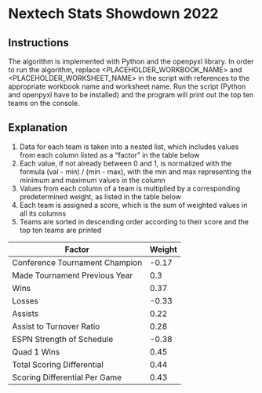 # Nextech Stats Showdown 2022

## Instructions
The algorithm is implemented with Python and the openpyxl library. In order to run the algorithm, replace <PLACEHOLDER_WORKBOOK_NAME> and <PLACEHOLDER_WORKSHEET_NAME> in the script with references to the appropriate workbook name and worksheet name. Run the script (Python and openpyxl have to be installed) and the program will print out the top ten teams on the console. 

## Explanation
1. Data for each team is taken into a nested list, which includes values from each column listed as a “factor” in the table below
2. Each value, if not already between 0 and 1, is normalized with the formula (val - min) / (min - max), with the min and max representing the minimum and maximum values in the column 
3. Values from each column of a team is multiplied by a corresponding predetermined weight, as listed in the table below
4. Each team is assigned a score, which is the sum of weighted values in all its columns
5. Teams are sorted in descending order according to their score and the top ten teams are printed

| Factor                        | Weight  |
|-------------------------------|---------|
|Conference Tournament Champion |-0.17    |
|Made Tournament Previous Year  |0.3      |
|Wins                           |0.37     |
|Losses                         |-0.33    |
|Assists                        |0.22     |
|Assist to Turnover Ratio       |0.28     |
|ESPN Strength of Schedule      |-0.38    |
|Quad 1 Wins                    |0.45     |
|Total Scoring Differential     |0.44     |
|Scoring Differential Per Game  |0.43     |